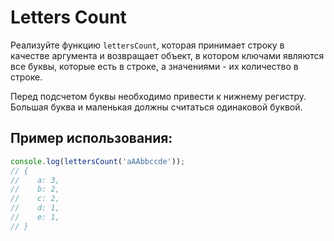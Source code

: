 # Letters Count

Реализуйте функцию `lettersCount`, которая принимает строку в качестве аргумента и возвращает объект, в котором ключами являются все буквы, которые есть в строке, а значениями - их количество в строке.

Перед подсчетом буквы необходимо привести к нижнему регистру. Большая буква и маленькая должны считаться одинаковой буквой.

## Пример использования:

```javascript
console.log(lettersCount('aAAbbccde'));
// {
//    a: 3,
//    b: 2,
//    c: 2,
//    d: 1,
//    e: 1,
// }